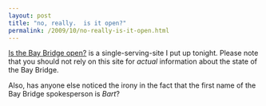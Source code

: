 ```yaml
---
layout: post
title: "no, really.  is it open?"
permalink: /2009/10/no-really-is-it-open.html
---
```


[Is the Bay Bridge open?](http://isthebaybridgeopen.com/) is a single-serving-site I put up tonight. Please note that you should not rely on this site for _actual_ information about the state of the Bay Bridge.

Also, has anyone else noticed the irony in the fact that the first name of the Bay Bridge spokesperson is _Bart_?